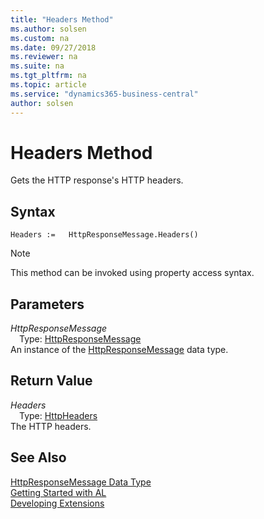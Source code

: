 ```yaml
---
title: "Headers Method"
ms.author: solsen
ms.custom: na
ms.date: 09/27/2018
ms.reviewer: na
ms.suite: na
ms.tgt_pltfrm: na
ms.topic: article
ms.service: "dynamics365-business-central"
author: solsen
---
```

[//]: # (START>DO_NOT_EDIT)
[//]: # (IMPORTANT:Do not edit any of the content between here and the END>DO_NOT_EDIT.)
[//]: # (Any modifications should be made in the .resx files in the ModernDev repo.)
# Headers Method
Gets the HTTP response's HTTP headers.

## Syntax
```
Headers :=   HttpResponseMessage.Headers()
```
> [!NOTE]  
> This method can be invoked using property access syntax.  

## Parameters
*HttpResponseMessage*  
&emsp;Type: [HttpResponseMessage](httpresponsemessage-data-type.md)  
An instance of the [HttpResponseMessage](httpresponsemessage-data-type.md) data type.  

## Return Value
*Headers*  
&emsp;Type: [HttpHeaders](httpheaders-data-type.md)  
The HTTP headers.  


[//]: # (IMPORTANT: END>DO_NOT_EDIT)
## See Also
[HttpResponseMessage Data Type](httpresponsemessage-data-type.md)  
[Getting Started with AL](../devenv-get-started.md)  
[Developing Extensions](../devenv-dev-overview.md)